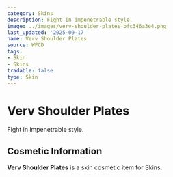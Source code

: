 ```yaml
---
category: Skins
description: Fight in impenetrable style.
image: ../images/verv-shoulder-plates-bfc346a3e4.png
last_updated: '2025-09-17'
name: Verv Shoulder Plates
source: WFCD
tags:
- Skin
- Skins
tradable: false
type: Skin
---
```


# Verv Shoulder Plates

Fight in impenetrable style.

## Cosmetic Information

**Verv Shoulder Plates** is a skin cosmetic item for Skins.


